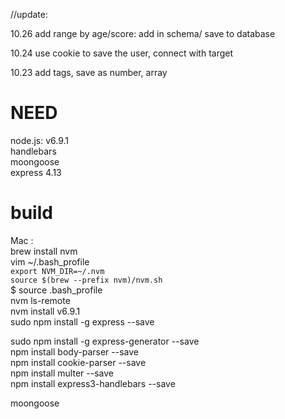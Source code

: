 
//update:


10.26 add range by age/score: add in schema/ save to database

10.24 use cookie to save the user, connect with target

10.23 add tags, save as number, array











# NEED

node.js: v6.9.1<br>
handlebars <br>
moongoose<br>
express 4.13<br>

# build

Mac :<br>
brew install nvm<br>
vim ~/.bash_profile<br>
   `export NVM_DIR=~/.nvm`<br>
   `source $(brew --prefix nvm)/nvm.sh`<br>
$ source .bash_profile<br>
nvm ls-remote<br>
nvm install v6.9.1<br>
sudo npm install -g express --save<br>

sudo npm install -g express-generator --save<br>
npm install body-parser --save<br>
npm install cookie-parser --save<br>
npm install multer --save<br>
npm install express3-handlebars --save<br>

moongoose<br>
